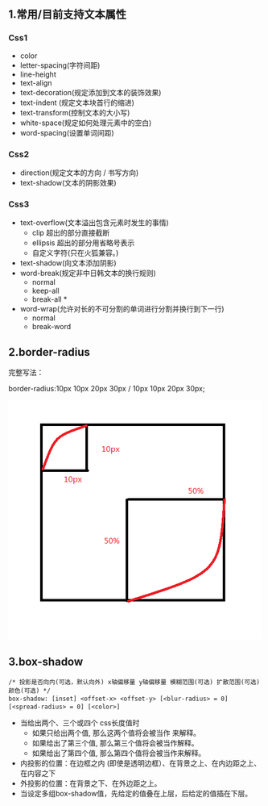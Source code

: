 ## 1.常用/目前支持文本属性

### Css1
* color 
* letter-spacing(字符间距)
* line-height
* text-align
* text-decoration(规定添加到文本的装饰效果)
* text-indent (规定文本块首行的缩进)
* text-transform(控制文本的大小写)
* white-space(规定如何处理元素中的空白)
* word-spacing(设置单词间距)

### Css2
* direction(规定文本的方向 / 书写方向)
* text-shadow(文本的阴影效果)


### Css3
* text-overflow(文本溢出包含元素时发生的事情)
  * clip    超出的部分直接截断
  * ellipsis 超出的部分用省略号表示
  * 自定义字符(只在火狐兼容。)
* text-shadow(向文本添加阴影)
* word-break(规定非中日韩文本的换行规则)
  * normal
  * keep-all
  * break-all *
* word-wrap(允许对长的不可分割的单词进行分割并换行到下一行)
  * normal
  * break-word 
  
## 2.border-radius

完整写法：

border-radius:10px 10px 20px 30px / 10px 10px 20px 30px;


![img](../../images/001.png)


## 3.box-shadow
```
/* 投影是否向内(可选，默认向外) x轴偏移量 y轴偏移量 模糊范围(可选) 扩散范围(可选) 颜色(可选) */
box-shadow: [inset] <offset-x> <offset-y> [<blur-radius> = 0] [<spread-radius> = 0] [<color>]

```
* 当给出两个、三个或四个 css长度值时
  * 如果只给出两个值, 那么这两个值将会被当作 <offset-x><offset-y> 来解释。
  * 如果给出了第三个值, 那么第三个值将会被当作<blur-radius>解释。
  * 如果给出了第四个值, 那么第四个值将会被当作<spread-radius>来解释。
* 内投影的位置：在边框之内 (即使是透明边框）、在背景之上、在内边距之上、在内容之下
* 外投影的位置：在背景之下、在外边距之上。
* 当设定多组box-shadow值，先给定的值叠在上层，后给定的值插在下层。

